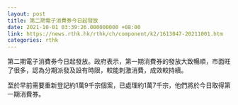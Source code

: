 ```yaml
---
layout: post
title: 第二期電子消費券今日起發放
date: 2021-10-01 03:39:26.000000000 +08:00
link: https://news.rthk.hk/rthk/ch/component/k2/1613047-20211001.htm
categories: rthk
---
```


第二期電子消費券今日起發放。政府表示，第一期消費券的發放大致暢順，市面旺了很多，認為分期派發及設有時限，較能刺激消費，成效較持續。

至於早前需要重新登記約1萬9千宗個案，已處理約1萬7千宗，他們將於今日取得第一期消費券。
